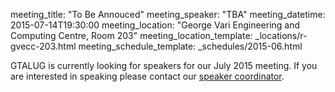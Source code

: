 meeting_title: "To Be Annouced"
meeting_speaker: "TBA"
meeting_datetime: 2015-07-14T19:30:00
meeting_location: "George Vari Engineering and Computing Centre, Room 203"
meeting_location_template: _locations/r-gvecc-203.html
meeting_schedule_template: _schedules/2015-06.html

<div class="alert alert-info">
GTALUG is currently looking for speakers for our July 2015
meeting. If you are interested in speaking please contact our
<a href="mailto:speaker-coordinator@gtalug.org" class="alert-link">speaker coordinator</a>.
</div>
